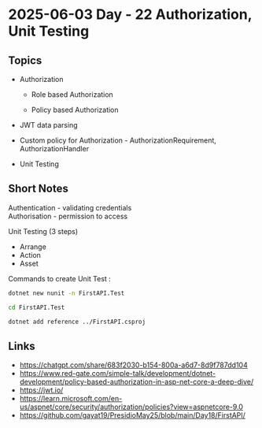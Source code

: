 # 2025-06-03    Day - 22 Authorization, Unit Testing

## Topics

- Authorization

    - Role based Authorization

    - Policy based Authorization

- JWT data parsing

- Custom policy for Authorization - AuthorizationRequirement, AuthorizationHandler

- Unit Testing



## Short Notes

Authentication - validating credentials  
Authorisation - permission to access  

Unit Testing (3 steps)
- Arrange
- Action
- Asset

Commands to create Unit Test :

``` sh
dotnet new nunit -n FirstAPI.Test

cd FirstAPI.Test

dotnet add reference ../FirstAPI.csproj
```
## Links
- https://chatgpt.com/share/683f2030-b154-800a-a6d7-8d9f787dd104
- https://www.red-gate.com/simple-talk/development/dotnet-development/policy-based-authorization-in-asp-net-core-a-deep-dive/
- https://jwt.io/
- https://learn.microsoft.com/en-us/aspnet/core/security/authorization/policies?view=aspnetcore-9.0
- https://github.com/gayat19/PresidioMay25/blob/main/Day18/FirstAPI/